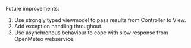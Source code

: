 Future improvements:
1) Use strongly typed viewmodel to pass results from Controller to View.
2) Add exception handling throughout.
3) Use asynchronous behaviour to cope with slow response from OpenMeteo webservice.
